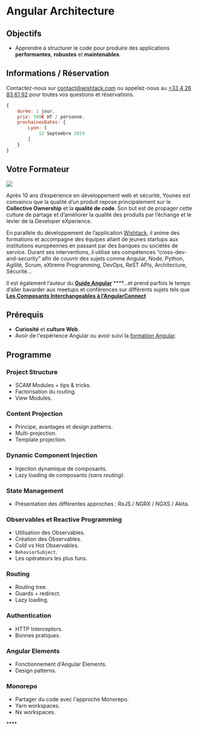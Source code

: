 # Angular Architecture

## Objectifs

* Apprendre à structurer le code pour produire des applications **performantes**, **robustes** et **maintenables**.

## Informations / Réservation

Contactez-nous sur [contact@wishtack.com](mailto:contact@wishtack.com) ou appelez-nous au [+33 4 26 83 61 92](tel:+33426836192) pour toutes vos questions et réservations.

```javascript
{
    durée: 1 jour,
    prix: 500€ HT / personne,
    prochainesDates: {
        Lyon: [
            12 Septembre 2019
        ]
    }
}
```

## Votre Formateur

![](../.gitbook/assets/younes-circle-small.png)

Après 10 ans d’expérience en développement web et sécurité, Younes est convaincu que la qualité d’un produit repose principalement sur le **Collective Ownership** et la **qualité de code**. Son but est de propager cette culture de partage et d’améliorer la qualité des produits par l’échange et le levier de la Developer eXperience.

En parallèle du développement de l’application [Wishtack](https://www.wishtack.com/), il anime des formations et accompagne des équipes allant de jeunes startups aux institutions européennes en passant par des banques ou sociétés de service. Durant ses interventions, il utilise ses compétences “cross-dev-and-security” afin de couvrir des sujets comme Angular, Node, Python, Agilité, Scrum, eXtreme Programming, DevOps, ReST APIs, Architecture, Sécurité…

Il est également l’auteur du [**Guide Angular**](https://guide-angular.wishtack.io/) ****…et prend parfois le temps d’aller bavarder aux meetups et conférences sur différents sujets tels que [**Les Composants Interchangeables à l’AngularConnect**](https://youtu.be/nX_HhiqmFAI)

## Prérequis

* **Curiosité** et **culture Web**.
* Avoir de l'expérience Angular ou avoir suivi la [formation Angular](angular.md).

## Programme

### Project Structure

* SCAM Modules + tips & tricks.
* Factorisation du routing.
* View Modules.

### **Content Projection**

* Principe, avantages et design patterns.
* Multi-projection.
* Template projection.

### Dynamic Component Injection

* Injection dynamique de composants.
* Lazy loading de composants _\(sans routing\)_.

### State Management

* Présentation des différentes approches : RxJS / NGRX / NGXS / Akita.

### Observables et Reactive Programming

* Utilisation des Observables.
* Création des Observables.
* Cold vs Hot Observables.
* `BehaviorSubject`.
* Les opérateurs les plus funs.

### **Routing**

* Routing tree.
* Guards + redirect.
* Lazy loading.

### Authentication

* HTTP Interceptors.
* Bonnes pratiques.

### Angular Elements

* Fonctionnement d'Angular Elements.
* Design patterns.

### Monorepo

* Partager du code avec l'approche Monorepo.
* Yarn workspaces.
* Nx workspaces.

\*\*\*\*


